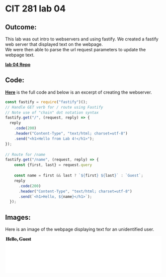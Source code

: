 # CIT 281 lab 04

## Outcome:

This lab was out intro to webservers and using fastify. 
We created a fastify web server that displayed text on the webpage.       
We were then able to parse the url request parameters to update the webpage text.   
   
**[lab 04 Repo](https://github.com/UO-CIT-Myles-P-D/cit281-lab04)**
   
## Code:    
    
**[Here](https://github.com/Myles-P-D/cit281-lab04/blob/main/lab-04.js)** is the full code and below is an excerpt of creating the webserver.    
    
```javascript
const fastify = require("fastify")();
// Handle GET verb for / route using Fastify
// Note use of "chain" dot notation syntax
fastify.get("/", (request, reply) => {
  reply
    .code(200)
    .header("Content-Type", "text/html; charset=utf-8")
    .send("<h1>Hello from Lab 4!</h1>");
});

// Route for /name
fastify.get("/name", (request, reply) => {
    const {first, last} = request.query
    
    const name = first && last ? `${first} ${last}` : `Guest`;
    reply
      .code(200)
      .header("Content-Type", "text/html; charset=utf-8")
      .send(`<h1>Hello, ${name}</h1>`);
  });
  ```

## Images:    
    
Here is an image of the webpage displaying text for an unidentified user.   
    
![guest image](https://github.com/Myles-P-D/cit281-lab04/blob/main/guest.png?raw=true "guest image")

